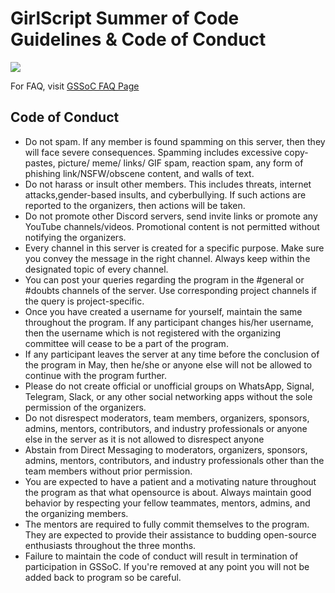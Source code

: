 # GirlScript Summer of Code Guidelines & Code of Conduct
<img src="assets/gssoc24.png"/>

For FAQ, visit [GSSoC FAQ Page](https://gssoc.girlscript.tech/faq)

## Code of Conduct

* Do not spam. If any member is found spamming on this server, then they will face severe consequences. Spamming includes excessive copy-pastes, picture/ meme/ links/ GIF spam, reaction spam, any form of phishing link/NSFW/obscene content, and walls of text.
* Do not harass or insult other members. This includes threats, internet attacks,gender-based insults, and cyberbullying. If such actions are reported to the organizers, then actions will be taken.
* Do not promote other Discord servers, send invite links or promote any YouTube channels/videos. Promotional content is not permitted without notifying the organizers.
* Every channel in this server is created for a specific purpose. Make sure you convey the message in the right channel. Always keep within the designated topic of every channel.
* You can post your queries regarding the program in the #general or #doubts channels of the server. Use corresponding project channels if the query is project-specific.
* Once you have created a username for yourself, maintain the same throughout the program. If any participant changes his/her username, then the username which is not registered with the organizing committee will cease to be a part of the program.
* If any participant leaves the server at any time before the conclusion of the program in May, then he/she or anyone else will not be allowed to continue with the program further.
* Please do not create official or unofficial groups on WhatsApp, Signal, Telegram, Slack, or any other social networking apps without the sole permission of the organizers.
* Do not disrespect moderators, team members, organizers, sponsors, admins, mentors, contributors, and industry professionals or anyone else in the server as it is not allowed to disrespect anyone
* Abstain from Direct Messaging to moderators, organizers, sponsors, admins, mentors, contributors, and industry professionals other than the team members without prior permission.
* You are expected to have a patient and a motivating nature throughout the program as that what opensource is about. Always maintain good behavior by respecting your fellow teammates, mentors, admins, and the organizing members.
* The mentors are required to fully commit themselves to the program. They are expected to provide their assistance to budding open-source enthusiasts throughout the three months.
* Failure to maintain the code of conduct will result in termination of participation in GSSoC. If you're removed at any point you will not be added back to program so be careful.
